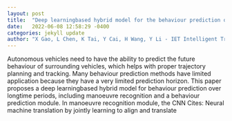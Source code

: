 ```yaml
---
layout: post
title:  "Deep learningbased hybrid model for the behaviour prediction of surrounding vehicles over longtime periods"
date:   2022-06-08 12:58:29 -0400
categories: jekyll update
author: "X Gao, L Chen, K Tai, Y Cai, H Wang, Y Li - IET Intelligent Transport Systems, 2022"
---
```

Autonomous vehicles need to have the ability to predict the future behaviour of surrounding vehicles, which helps with proper trajectory planning and tracking. Many behaviour prediction methods have limited application because they have a very limited prediction horizon. This paper proposes a deep learningbased hybrid model for behaviour prediction over longtime periods, including manoeuvre recognition and a behaviour prediction module. In manoeuvre recognition module, the CNN  Cites: Neural machine translation by jointly learning to align and translate